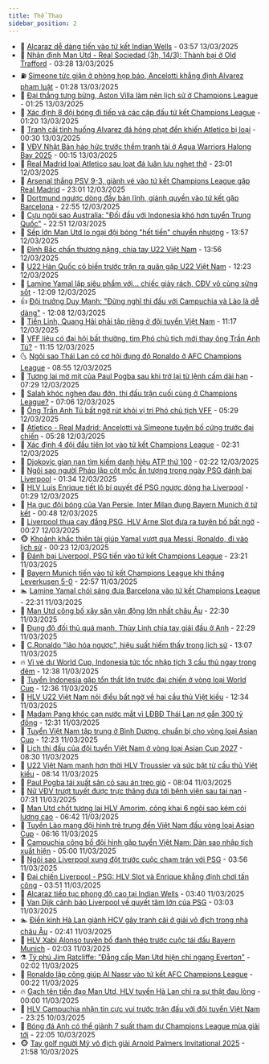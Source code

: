 ```yaml
---
title: Thể Thao
sidebar_position: 2
---
```


<!-- dantri-the-thao:START -->
- 🎡 [Alcaraz dễ dàng tiến vào tứ kết Indian Wells](https://dantri.com.vn/the-thao/alcaraz-de-dang-tien-vao-tu-ket-indian-wells-20250313105435757.htm) - 03:57 13/03/2025
- 💯 [Nhận định Man Utd - Real Sociedad &lpar;3h, 14/3&rpar;: Thành bại ở Old Trafford](https://dantri.com.vn/the-thao/nhan-dinh-man-utd-real-sociedad-3h-143-thanh-bai-o-old-trafford-20250313102706802.htm) - 03:28 13/03/2025
- ⛽️ [Simeone tức giận ở phòng họp báo, Ancelotti khẳng định Alvarez phạm luật](https://dantri.com.vn/the-thao/simeone-tuc-gian-o-phong-hop-bao-ancelotti-khang-dinh-alvarez-pham-luat-20250313081514432.htm) - 01:28 13/03/2025
- 💃 [Đại thắng tưng bừng, Aston Villa làm nên lịch sử ở Champions League](https://dantri.com.vn/the-thao/dai-thang-tung-bung-aston-villa-lam-nen-lich-su-o-champions-league-20250313082511645.htm) - 01:25 13/03/2025
- 🌈 [Xác định 8 đội bóng đi tiếp và các cặp đấu tứ kết Champions League](https://dantri.com.vn/the-thao/xac-dinh-8-doi-bong-di-tiep-va-cac-cap-dau-tu-ket-champions-league-20250313071651973.htm) - 01:20 13/03/2025
- 🦅 [Tranh cãi tình huống Alvarez đá hỏng phạt đền khiến Atletico bị loại](https://dantri.com.vn/the-thao/tranh-cai-tinh-huong-alvarez-da-hong-phat-den-khien-atletico-bi-loai-20250313070918084.htm) - 00:30 13/03/2025
- 🌝 [VĐV Nhật Bản háo hức trước thềm tranh tài ở Aqua Warriors Halong Bay 2025](https://dantri.com.vn/the-thao/vdv-nhat-ban-hao-huc-truoc-them-tranh-tai-o-aqua-warriors-halong-bay-2025-20250311230047350.htm) - 00:15 13/03/2025
- 🚀 [Real Madrid loại Atletico sau loạt đá luân lưu nghẹt thở](https://dantri.com.vn/the-thao/real-madrid-loai-atletico-sau-loat-da-luan-luu-nghet-tho-20250313060107906.htm) - 23:01 12/03/2025
- 🎉 [Arsenal thắng PSV 9-3, giành vé vào tứ kết Champions League gặp Real Madrid](https://dantri.com.vn/the-thao/arsenal-thang-psv-9-3-gianh-ve-vao-tu-ket-champions-league-gap-real-madrid-20250313060116000.htm) - 23:01 12/03/2025
- 📝 [Dortmund ngược dòng đầy bản lĩnh, giành quyền vào tứ kết gặp Barcelona](https://dantri.com.vn/the-thao/dortmund-nguoc-dong-day-ban-linh-gianh-quyen-vao-tu-ket-gap-barcelona-20250313054320280.htm) - 22:55 12/03/2025
- 🦄 [Cựu ngôi sao Australia: &quot;Đối đầu với Indonesia khó hơn tuyển Trung Quốc&quot;](https://dantri.com.vn/the-thao/cuu-ngoi-sao-australia-doi-dau-voi-indonesia-kho-hon-tuyen-trung-quoc-20250312234823042.htm) - 22:51 12/03/2025
- 🎉 [Sếp lớn Man Utd lo ngại đội bóng &quot;hết tiền&quot; chuyển nhượng](https://dantri.com.vn/the-thao/sep-lon-man-utd-lo-ngai-doi-bong-het-tien-chuyen-nhuong-20250312205112565.htm) - 13:57 12/03/2025
- 💼 [Đình Bắc chấn thương nặng, chia tay U22 Việt Nam](https://dantri.com.vn/the-thao/dinh-bac-chan-thuong-nang-chia-tay-u22-viet-nam-20250312211909211.htm) - 13:56 12/03/2025
- 🤡 [U22 Hàn Quốc có biến trước trận ra quân gặp U22 Việt Nam](https://dantri.com.vn/the-thao/u22-han-quoc-co-bien-truoc-tran-ra-quan-gap-u22-viet-nam-20250312192303660.htm) - 12:23 12/03/2025
- 🦆 [Lamine Yamal lập siêu phẩm với… chiếc giày rách, CĐV vô cùng sửng sốt](https://dantri.com.vn/the-thao/lamine-yamal-lap-sieu-pham-voi-chiec-giay-rach-cdv-vo-cung-sung-sot-20250312183416454.htm) - 12:09 12/03/2025
- 👍 [Đội trưởng Duy Mạnh: &quot;Đừng nghĩ thi đấu với Campuchia và Lào là dễ dàng&quot;](https://dantri.com.vn/the-thao/doi-truong-duy-manh-dung-nghi-thi-dau-voi-campuchia-va-lao-la-de-dang-20250312185356070.htm) - 12:08 12/03/2025
- 💼 [Tiến Linh, Quang Hải phải tập riêng ở đội tuyển Việt Nam](https://dantri.com.vn/the-thao/tien-linh-quang-hai-phai-tap-rieng-o-doi-tuyen-viet-nam-20250312180754588.htm) - 11:17 12/03/2025
- 🦒 [VFF liệu có đại hội bất thường, tìm Phó chủ tịch mới thay ông Trần Anh Tú?](https://dantri.com.vn/the-thao/vff-lieu-co-dai-hoi-bat-thuong-tim-pho-chu-tich-moi-thay-ong-tran-anh-tu-20250312174854127.htm) - 11:15 12/03/2025
- 🌜 [Ngôi sao Thái Lan có cơ hội đụng độ Ronaldo ở AFC Champions League](https://dantri.com.vn/the-thao/ngoi-sao-thai-lan-co-co-hoi-dung-do-ronaldo-o-afc-champions-league-20250312125606802.htm) - 08:55 12/03/2025
- 🦆 [Tương lai mờ mịt của Paul Pogba sau khi trở lại từ lệnh cấm dài hạn](https://dantri.com.vn/the-thao/tuong-lai-mo-mit-cua-paul-pogba-sau-khi-tro-lai-tu-lenh-cam-dai-han-20250312142836896.htm) - 07:29 12/03/2025
- 💪 [Salah khóc nghẹn đau đớn, thi đấu trận cuối cùng ở Champions League?](https://dantri.com.vn/the-thao/salah-khoc-nghen-dau-don-thi-dau-tran-cuoi-cung-o-champions-league-20250312135606549.htm) - 07:06 12/03/2025
- 🧠 [Ông Trần Anh Tú bất ngờ rút khỏi vị trí Phó chủ tịch VFF](https://dantri.com.vn/the-thao/ong-tran-anh-tu-bat-ngo-rut-khoi-vi-tri-pho-chu-tich-vff-20250312122948374.htm) - 05:29 12/03/2025
- 🦄 [Atletico - Real Madrid: Ancelotti và Simeone tuyên bố cứng trước đại chiến](https://dantri.com.vn/the-thao/atletico-real-madrid-ancelotti-va-simeone-tuyen-bo-cung-truoc-dai-chien-20250312094417384.htm) - 05:28 12/03/2025
- 🥸 [Xác định 4 đội đầu tiên lọt vào tứ kết Champions League](https://dantri.com.vn/the-thao/xac-dinh-4-doi-dau-tien-lot-vao-tu-ket-champions-league-20250312093137640.htm) - 02:31 12/03/2025
- 🤠 [Djokovic gian nan tìm kiếm danh hiệu ATP thứ 100](https://dantri.com.vn/the-thao/djokovic-gian-nan-tim-kiem-danh-hieu-atp-thu-100-20250312090714577.htm) - 02:22 12/03/2025
- 👺 [Ngôi sao người Pháp lập cột mốc ấn tượng trong ngày PSG đánh bại Liverpool](https://dantri.com.vn/the-thao/ngoi-sao-nguoi-phap-lap-cot-moc-an-tuong-trong-ngay-psg-danh-bai-liverpool-20250312081514638.htm) - 01:34 12/03/2025
- 📝 [HLV Luis Enrique tiết lộ bí quyết để PSG ngược dòng hạ Liverpool](https://dantri.com.vn/the-thao/hlv-luis-enrique-tiet-lo-bi-quyet-de-psg-nguoc-dong-ha-liverpool-20250312074816960.htm) - 01:29 12/03/2025
- 🦆 [Hạ gục đội bóng của Van Persie, Inter Milan đụng Bayern Munich ở tứ kết](https://dantri.com.vn/the-thao/ha-guc-doi-bong-cua-van-persie-inter-milan-dung-bayern-munich-o-tu-ket-20250312074821138.htm) - 00:48 12/03/2025
- 🥳 [Liverpool thua cay đắng PSG, HLV Arne Slot đưa ra tuyên bố bất ngờ](https://dantri.com.vn/the-thao/liverpool-thua-cay-dang-psg-hlv-arne-slot-dua-ra-tuyen-bo-bat-ngo-20250312071405532.htm) - 00:27 12/03/2025
- 🐵 [Khoảnh khắc thiên tài giúp Yamal vượt qua Messi, Ronaldo, đi vào lịch sử](https://dantri.com.vn/the-thao/khoanh-khac-thien-tai-giup-yamal-vuot-qua-messi-ronaldo-di-vao-lich-su-20250312065552979.htm) - 00:23 12/03/2025
- 🤩 [Đánh bại Liverpool, PSG tiến vào tứ kết Champions League](https://dantri.com.vn/the-thao/danh-bai-liverpool-psg-tien-vao-tu-ket-champions-league-20250312062055307.htm) - 23:21 11/03/2025
- 🤠 [Bayern Munich tiến vào tứ kết Champions League khi thắng Leverkusen 5-0](https://dantri.com.vn/the-thao/bayern-munich-tien-vao-tu-ket-champions-league-khi-thang-leverkusen-5-0-20250312055311186.htm) - 22:57 11/03/2025
- 🏊 [Lamine Yamal chói sáng đưa Barcelona vào tứ kết Champions League](https://dantri.com.vn/the-thao/lamine-yamal-choi-sang-dua-barcelona-vao-tu-ket-champions-league-20250312053051709.htm) - 22:31 11/03/2025
- 🗽 [Man Utd công bố xây sân vận động lớn nhất châu Âu](https://dantri.com.vn/the-thao/man-utd-cong-bo-xay-san-van-dong-lon-nhat-chau-au-20250312053126177.htm) - 22:30 11/03/2025
- 🚀 [Đụng độ đối thủ quá mạnh, Thùy Linh chia tay giải đấu ở Anh](https://dantri.com.vn/the-thao/dung-do-doi-thu-qua-manh-thuy-linh-chia-tay-giai-dau-o-anh-20250311232214902.htm) - 22:29 11/03/2025
- 🎉 [C.Ronaldo &quot;lão hóa ngược&quot;, hiệu suất hiếm thấy trong lịch sử](https://dantri.com.vn/the-thao/cronaldo-lao-hoa-nguoc-hieu-suat-hiem-thay-trong-lich-su-20250311200724020.htm) - 13:07 11/03/2025
- 🔥 [Vì vé dự World Cup, Indonesia tức tốc nhập tịch 3 cầu thủ ngay trong đêm](https://dantri.com.vn/the-thao/vi-ve-du-world-cup-indonesia-tuc-toc-nhap-tich-3-cau-thu-ngay-trong-dem-20250311190343924.htm) - 12:38 11/03/2025
- 🎉 [Tuyển Indonesia gặp tổn thất lớn trước đại chiến ở vòng loại World Cup](https://dantri.com.vn/the-thao/tuyen-indonesia-gap-ton-that-lon-truoc-dai-chien-o-vong-loai-world-cup-20250311181303970.htm) - 12:36 11/03/2025
- 🎡 [HLV U22 Việt Nam nói điều bất ngờ về hai cầu thủ Việt kiều](https://dantri.com.vn/the-thao/hlv-u22-viet-nam-noi-dieu-bat-ngo-ve-hai-cau-thu-viet-kieu-20250311193239500.htm) - 12:34 11/03/2025
- 🐻 [Madam Pang khóc cạn nước mắt vì LĐBĐ Thái Lan nợ gần 300 tỷ đồng](https://dantri.com.vn/the-thao/madam-pang-khoc-can-nuoc-mat-vi-ldbd-thai-lan-no-gan-300-ty-dong-20250311192009039.htm) - 12:31 11/03/2025
- 🌊 [Tuyển Việt Nam tập trung ở Bình Dương, chuẩn bị cho vòng loại Asian Cup](https://dantri.com.vn/the-thao/tuyen-viet-nam-tap-trung-o-binh-duong-chuan-bi-cho-vong-loai-asian-cup-20250311163541245.htm) - 12:23 11/03/2025
- 💃 [Lịch thi đấu của đội tuyển Việt Nam ở vòng loại Asian Cup 2027](https://dantri.com.vn/the-thao/lich-thi-dau-cua-doi-tuyen-viet-nam-o-vong-loai-asian-cup-2027-20250311152001117.htm) - 08:30 11/03/2025
- 🤔 [U22 Việt Nam mạnh hơn thời HLV Troussier và sức bật từ cầu thủ Việt kiều](https://dantri.com.vn/the-thao/u22-viet-nam-manh-hon-thoi-hlv-troussier-va-suc-bat-tu-cau-thu-viet-kieu-20250311142933876.htm) - 08:14 11/03/2025
- 🤭 [Paul Pogba tái xuất sân cỏ sau án treo giò](https://dantri.com.vn/the-thao/paul-pogba-tai-xuat-san-co-sau-an-treo-gio-20250311150323680.htm) - 08:04 11/03/2025
- 👹 [Nữ VĐV trượt tuyết được trực thăng đưa tới bệnh viện sau tai nạn](https://dantri.com.vn/the-thao/nu-vdv-truot-tuyet-duoc-truc-thang-dua-toi-benh-vien-sau-tai-nan-20250311142850115.htm) - 07:31 11/03/2025
- 🗽 [Man Utd chốt tương lai HLV Amorim, công khai 6 ngôi sao kém cỏi lương cao](https://dantri.com.vn/the-thao/man-utd-chot-tuong-lai-hlv-amorim-cong-khai-6-ngoi-sao-kem-coi-luong-cao-20250311134132437.htm) - 06:42 11/03/2025
- 🥳 [Tuyển Lào mang đội hình trẻ trung đến Việt Nam đấu vòng loại Asian Cup](https://dantri.com.vn/the-thao/tuyen-lao-mang-doi-hinh-tre-trung-den-viet-nam-dau-vong-loai-asian-cup-20250311125714790.htm) - 06:16 11/03/2025
- 💃 [Campuchia công bố đội hình gặp tuyển Việt Nam: Dàn sao nhập tịch xuất hiện](https://dantri.com.vn/the-thao/campuchia-cong-bo-doi-hinh-gap-tuyen-viet-nam-dan-sao-nhap-tich-xuat-hien-20250311120006364.htm) - 05:00 11/03/2025
- 🧰 [Ngôi sao Liverpool xung đột trước cuộc chạm trán với PSG](https://dantri.com.vn/the-thao/ngoi-sao-liverpool-xung-dot-truoc-cuoc-cham-tran-voi-psg-20250311102913422.htm) - 03:56 11/03/2025
- 💪 [Đại chiến Liverpool - PSG: HLV Slot và Enrique khẳng định chơi tấn công](https://dantri.com.vn/the-thao/dai-chien-liverpool-psg-hlv-slot-va-enrique-khang-dinh-choi-tan-cong-20250311092528044.htm) - 03:51 11/03/2025
- 🚀 [Alcaraz tiếp tục phong độ cao tại Indian Wells](https://dantri.com.vn/the-thao/alcaraz-tiep-tuc-phong-do-cao-tai-indian-wells-20250311103521212.htm) - 03:40 11/03/2025
- 🤠 [Van Dijk cảnh báo Liverpool về quyết tâm lớn của PSG](https://dantri.com.vn/the-thao/van-dijk-canh-bao-liverpool-ve-quyet-tam-lon-cua-psg-20250311100040903.htm) - 03:03 11/03/2025
- 🏊 [Điền kinh Hà Lan giành HCV gây tranh cãi ở giải vô địch trong nhà châu Âu](https://dantri.com.vn/the-thao/dien-kinh-ha-lan-gianh-hcv-gay-tranh-cai-o-giai-vo-dich-trong-nha-chau-au-20250311093151533.htm) - 02:41 11/03/2025
- 🦄 [HLV Xabi Alonso tuyên bố đanh thép trước cuộc tái đấu Bayern Munich](https://dantri.com.vn/the-thao/hlv-xabi-alonso-tuyen-bo-danh-thep-truoc-cuoc-tai-dau-bayern-munich-20250311084831519.htm) - 02:03 11/03/2025
- ⚗️ [Tỷ phú Jim Ratcliffe: &quot;Đẳng cấp Man Utd hiện chỉ ngang Everton&quot;](https://dantri.com.vn/the-thao/ty-phu-jim-ratcliffe-dang-cap-man-utd-hien-chi-ngang-everton-20250311084556014.htm) - 02:02 11/03/2025
- 🥷 [Ronaldo lập công giúp Al Nassr vào tứ kết AFC Champions League](https://dantri.com.vn/the-thao/ronaldo-lap-cong-giup-al-nassr-vao-tu-ket-afc-champions-league-20250311071709753.htm) - 00:22 11/03/2025
- 🔥 [Gạch tên tiền đạo Man Utd, HLV tuyển Hà Lan chỉ ra sự thật đau lòng](https://dantri.com.vn/the-thao/gach-ten-tien-dao-man-utd-hlv-tuyen-ha-lan-chi-ra-su-that-dau-long-20250310230259059.htm) - 00:00 11/03/2025
- 🦅 [HLV Campuchia nhận tin cực vui trước trận đấu với đội tuyển Việt Nam](https://dantri.com.vn/the-thao/hlv-campuchia-nhan-tin-cuc-vui-truoc-tran-dau-voi-doi-tuyen-viet-nam-20250310230409192.htm) - 23:25 10/03/2025
- 🌝 [Bóng đá Anh có thể giành 7 suất tham dự Champions League mùa giải tới](https://dantri.com.vn/the-thao/bong-da-anh-co-the-gianh-7-suat-tham-du-champions-league-mua-giai-toi-20250310162458126.htm) - 22:05 10/03/2025
- 🐵 [Tay golf người Mỹ vô địch giải Arnold Palmers Invitational 2025](https://dantri.com.vn/the-thao/tay-golf-nguoi-my-vo-dich-giai-arnold-palmers-invitational-2025-20250310233520933.htm) - 21:58 10/03/2025<!-- dantri-the-thao:END -->
